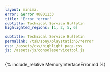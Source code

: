 ```yaml
---
layout: minimal
error: &error 80801133
title: 'Error *error'
subtitle: Technical Service Bulletin
highlighted_regions: [1, 2, 5, 6]

subtitle: Technical Service Bulletin
permalink: /tsb/sony/playstation5/*error
css: /assets/css/highlight_page.css
js: /assets/js/consoleservicetool.js
---
```


{% include_relative MemoryInterfaceError.md %}